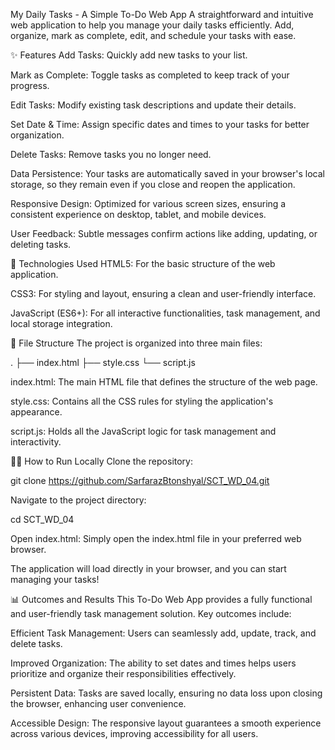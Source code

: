 My Daily Tasks - A Simple To-Do Web App
A straightforward and intuitive web application to help you manage your daily tasks efficiently. Add, organize, mark as complete, edit, and schedule your tasks with ease.

✨ Features
Add Tasks: Quickly add new tasks to your list.

Mark as Complete: Toggle tasks as completed to keep track of your progress.

Edit Tasks: Modify existing task descriptions and update their details.

Set Date & Time: Assign specific dates and times to your tasks for better organization.

Delete Tasks: Remove tasks you no longer need.

Data Persistence: Your tasks are automatically saved in your browser's local storage, so they remain even if you close and reopen the application.

Responsive Design: Optimized for various screen sizes, ensuring a consistent experience on desktop, tablet, and mobile devices.

User Feedback: Subtle messages confirm actions like adding, updating, or deleting tasks.

🚀 Technologies Used
HTML5: For the basic structure of the web application.

CSS3: For styling and layout, ensuring a clean and user-friendly interface.

JavaScript (ES6+): For all interactive functionalities, task management, and local storage integration.

📁 File Structure
The project is organized into three main files:

.
├── index.html
├── style.css
└── script.js


index.html: The main HTML file that defines the structure of the web page.

style.css: Contains all the CSS rules for styling the application's appearance.

script.js: Holds all the JavaScript logic for task management and interactivity.

🏃‍♀️ How to Run Locally
Clone the repository:

git clone https://github.com/SarfarazBtonshyal/SCT_WD_04.git


Navigate to the project directory:

cd SCT_WD_04


Open index.html: Simply open the index.html file in your preferred web browser.

The application will load directly in your browser, and you can start managing your tasks!

📊 Outcomes and Results
This To-Do Web App provides a fully functional and user-friendly task management solution. Key outcomes include:

Efficient Task Management: Users can seamlessly add, update, track, and delete tasks.

Improved Organization: The ability to set dates and times helps users prioritize and organize their responsibilities effectively.

Persistent Data: Tasks are saved locally, ensuring no data loss upon closing the browser, enhancing user convenience.

Accessible Design: The responsive layout guarantees a smooth experience across various devices, improving accessibility for all users.
